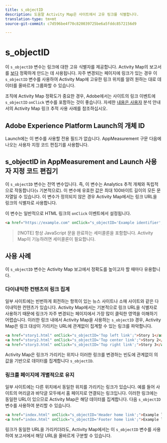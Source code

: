 ```yaml
---
title: s_objectID
description: 도움말 Activity Map은 사이트에서 고유 링크를 식별합니다.
translation-type: tm+mt
source-git-commit: c7d596be4f70c820039725be6a5fddc8572156d9

---
```



# s_objectID

이 `s_objectID` 변수는 링크에 대한 고유 식별자를 제공합니다. Activity Map의 보고서를 [보다](/help/analyze/activity-map/activity-map.md) 정확하게 만드는 데 사용됩니다. 자주 변경되는 페이지에 링크가 있는 경우 이 `s_objectID` 변수를 사용하여 Activity Map에 고유한 링크 위치를 알려 원하는 대로 데이터를 올바르게 그룹화할 수 있습니다.

조직에 Activity Map 정확도가 중요한 경우, Adobe에서는 사이트의 링크 이벤트에 `s_objectID` `onClick` 변수를 포함하는 것이 좋습니다. 자세한 [내용은 사용자](/help/analyze/activity-map/activitymap-link-tracking/activitymap-link-tracking-use-case.md) 분석 안내서의 Activity Map 링크 추적 사용 사례를 참조하십시오.

## Adobe Experience Platform Launch의 개체 ID

Launch에는 이 변수를 사용할 전용 필드가 없습니다. AppMeasurement 구문 다음에 나오는 사용자 지정 코드 편집기를 사용합니다.

## s_objectID in AppMeasurement and Launch 사용자 지정 코드 편집기

이 `s_objectID` 변수는 전역 변수입니다. 즉, 이 변수는 Analytics 추적 개체와 독립적으로 작동합니다(`s` 기본적으로). 이 변수에 유효한 값은 최대 100바이트 길이의 모든 문자열일 수 있습니다. 이 변수가 정의되지 않은 경우 Activity Map에서는 링크 URL을 링크의 식별자로 사용합니다.

이 변수는 일반적으로 HTML 링크의 `onClick` 이벤트에서 설정됩니다.

```HTML
<a href="https://example.com" onClick="s_objectID='Example identifier';">Example link</a>
```

> [!NOTE] 항상 JavaScript 문을 완료하는 세미콜론을 포함합니다. Activity Map이 기능하려면 세미콜론이 필요합니다.

## 사용 사례

이 `s_objectID` 변수는 Activity Map 보고에서 정확도를 높이고자 할 때마다 유용합니다.

### 다이내믹한 컨텐츠의 링크 집계

일부 사이트에는 빈번하게 회전하는 항목이 있는 뉴스 사이트나 소매 사이트와 같은 다이내믹한 컨텐츠가 있습니다. Activity Map에서는 기본적으로 링크 URL을 식별자로 사용하기 때문에 링크가 자주 변경되는 페이지에서 가장 많이 클릭한 영역을 이해하기 어렵습니다. 이러한 링크 내에서 Activity Map을 사용하는 `s_objectID` 경우, Activity Map은 링크 대상이 가리키는 URL에 관계없이 집계할 수 있는 링크를 파악합니다.

```HTML
<a href="story1.html" onClick="s_objectID='Top left link';">Story 1</a>
<a href="story2.html" onClick="s_objectID='Top center link';">Story 2</a>
<a href="story3.html" onClick="s_objectID='Top right link';">Story 3</a>
```

Activity Map은 링크가 가리키는 위치나 이러한 링크를 변경하는 빈도에 관계없이 의 값을 기반으로 데이터를 집계합니다 `s_objectID`.

### 링크를 페이지에 개별적으로 유지

일부 사이트에는 다른 위치에서 동일한 위치를 가리키는 링크가 있습니다. 예를 들어 사이트의 머리글과 바닥글 모두에서 홈 페이지로 연결되는 링크입니다. 이러한 링크에는 동일한 URL이 있으므로 Activity Map은 해당 데이터를 집계합니다. 다음 `s_objectID` 변수를 사용하여 분리할 수 있습니다.

```HTML
<a href="index.html" onClick="s_objectID='Header home link';">Example link in Header</a>
<a href="index.html" onClick="s_objectID='Footer home link';">Example link in Footer</a>
```

링크가 동일한 URL을 가리키더라도, Activity Map에서는 이 `s_objectID` 변수를 사용하여 보고서에서 해당 URL을 올바르게 구분할 수 있습니다.
